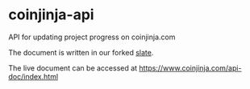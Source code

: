 # coinjinja-api
API for updating project progress on coinjinja.com

The document is written in our forked [slate](https://github.com/coinjinja/slate).

The live document can be accessed at https://www.coinjinja.com/api-doc/index.html
